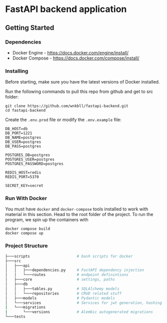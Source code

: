 # FastAPI backend application

## Getting Started

### Dependencies
* Docker Engine - https://docs.docker.com/engine/install/
* Docker Compose - https://docs.docker.com/compose/install/

### Installing
Before starting, make sure you have the latest versions of Docker installed.

Run the following commands to pull this repo from github and get to src folder:
```
git clone https://github.com/wnkbll/fastapi-backend.git
cd fastapi-backend
```
Create the ```.env.prod``` file or modify the ```.env.example``` file:
```
DB_HOST=db
DB_PORT=1221
DB_NAME=postgres
DB_USER=postgres
DB_PASS=postgres

POSTGRES_DB=postgres
POSTGRES_USER=postgres
POSTGRES_PASSWORD=postgres

REDIS_HOST=redis
REDIS_PORT=5370

SECRET_KEY=secret
```

### Run With Docker
You must have ```docker``` and ```docker-compose``` tools installed to work with material in this section.
Head to the root folder of the project.
To run the program, we spin up the containers with
```
docker compose build
docker compose up
```

### Project Structure
```bash
├───scripts                     # bash scripts for docker
├───src
│   ├───api
│   │   ├───dependencies.py     # FastAPI dependency injection 
│   │   └───routes              # endpoint definintions
│   ├───core                    # settings, paths
│   ├───db
│   │   ├───tables.py           # SQLAlchemy models
│   │   └───repositories        # CRUD related stuff
│   ├───models                  # Pydantic models
│   └───services                # Services for jwt generation, hashing passwords, etc.
|   └───migrations              
|       └───versions            # Alembic autogenerated migrations
└───tests
```
